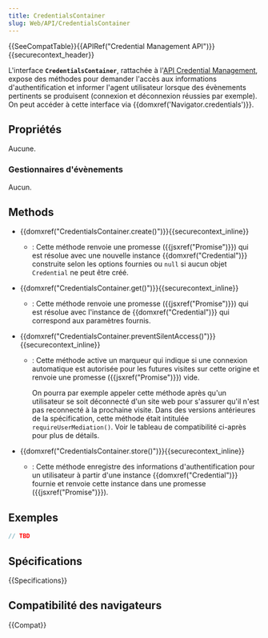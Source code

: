```yaml
---
title: CredentialsContainer
slug: Web/API/CredentialsContainer
---
```


{{SeeCompatTable}}{{APIRef("Credential Management API")}}{{securecontext_header}}

L'interface **`CredentialsContainer`**, rattachée à l'[API Credential Management](/fr/docs/Web/API/Credential_Management_API), expose des méthodes pour demander l'accès aux informations d'authentification et informer l'agent utilisateur lorsque des évènements pertinents se produisent (connexion et déconnexion réussies par exemple). On peut accéder à cette interface via {{domxref('Navigator.credentials')}}.

## Propriétés

Aucune.

### Gestionnaires d'évènements

Aucun.

## Methods

- {{domxref("CredentialsContainer.create()")}}{{securecontext_inline}}
  - : Cette méthode renvoie une promesse ({{jsxref("Promise")}}) qui est résolue avec une nouvelle instance {{domxref("Credential")}} construite selon les options fournies ou `null` si aucun objet `Credential` ne peut être créé.
- {{domxref("CredentialsContainer.get()")}}{{securecontext_inline}}
  - : Cette méthode renvoie une promesse ({{jsxref("Promise")}}) qui est résolue avec l'instance de {{domxref("Credential")}} qui correspond aux paramètres fournis.
- {{domxref("CredentialsContainer.preventSilentAccess()")}}{{securecontext_inline}}
  - : Cette méthode active un marqueur qui indique si une connexion automatique est autorisée pour les futures visites sur cette origine et renvoie une promesse ({{jsxref("Promise")}}) vide.

    On pourra par exemple appeler cette méthode après qu'un utilisateur se soit déconnecté d'un site web pour s'assurer qu'il n'est pas reconnecté à la prochaine visite. Dans des versions antérieures de la spécification, cette méthode était intitulée `requireUserMediation()`. Voir le tableau de compatibilité ci-après pour plus de détails.

- {{domxref("CredentialsContainer.store()")}}{{securecontext_inline}}
  - : Cette méthode enregistre des informations d'authentification pour un utilisateur à partir d'une instance {{domxref("Credential")}} fournie et renvoie cette instance dans une promesse ({{jsxref("Promise")}}).

## Exemples

```js
// TBD
```

## Spécifications

{{Specifications}}

## Compatibilité des navigateurs

{{Compat}}
